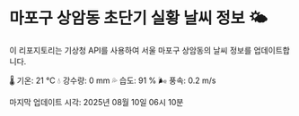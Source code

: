 
# 마포구 상암동 초단기 실황 날씨 정보 🌤️

이 리포지토리는 기상청 API를 사용하여 서울 마포구 상암동의 날씨 정보를 업데이트합니다. 

🌡️ 기온: 21 ℃
💧 강수량: 0 mm
💦 습도: 91 %
🌬️ 풍속: 0.2 m/s

마지막 업데이트 시각: 2025년 08월 10일 06시 10분    
